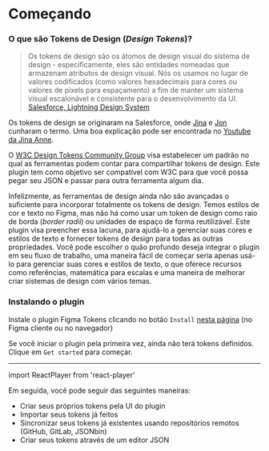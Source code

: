 # Começando

### O que são Tokens de Design (*Design Tokens*)?
> Os tokens de design são os átomos de design visual do sistema de design - especificamente, eles são entidades nomeadas que armazenam atributos de design visual. Nós os usamos no lugar de valores codificados (como valores hexadecimais para cores ou valores de pixels para espaçamento) a fim de manter um sistema visual escalonável e consistente para o desenvolvimento da UI.
[Salesforce, Lightning Design System](https://www.lightningdesignsystem.com/design-tokens/)

Os tokens de design se originaram na Salesforce, onde [Jina](https://twitter.com/jina) e [Jon](https://twitter.com/jonnyl) cunharam o termo. Uma boa explicação pode ser encontrada no [Youtube da Jina Anne](https://www.youtube.com/watch?v=q5qIowMyVt8).

O [W3C Design Tokens Community Group](https://github.com/design-tokens/community-group) visa estabelecer um padrão no qual as ferramentas podem contar para compartilhar tokens de design. Este plugin tem como objetivo ser compatível com W3C para que você possa pegar seu JSON e passar para outra ferramenta algum dia.

Infelizmente, as ferramentas de design ainda não são avançadas o suficiente para incorporar totalmente os tokens de design. Temos estilos de cor e texto no Figma, mas não há como usar um token de design como raio de borda (*border radii*) ou unidades de espaço de forma reutilizável. Este plugin visa preencher essa lacuna, para ajudá-lo a gerenciar suas cores e estilos de texto e fornecer tokens de design para todas as outras propriedades. Você pode escolher o quão profundo deseja integrar o plugin em seu fluxo de trabalho, uma maneira fácil de começar seria apenas usá-lo para gerenciar suas cores e estilos de texto, o que oferece recursos como referências, matemática para escalas e uma maneira de melhorar criar sistemas de design com vários temas.

### Instalando o plugin

Instale o plugin Figma Tokens clicando no botão `Install` [nesta página](https://www.figma.com/community/plugin/843461159747178978/Figma-Tokens) (no Figma cliente ou no navegador)

Se você iniciar o plugin pela primeira vez, ainda não terá tokens definidos. Clique em `Get started` para começar.

---

import ReactPlayer from 'react-player'


<ReactPlayer
  muted
  width="100%"
  height="auto"
  loop
  playing
  controls
  url="/getting-started.mp4"
/>

Em seguida, você pode seguir das seguintes maneiras:

- Criar seus próprios tokens pela UI do plugin
- Importar seus tokens já feitos
- Sincronizar seus tokens já existentes usando repositórios remotos (GitHub, GitLab, JSONbin)
- Criar seus tokens através de um editor JSON
